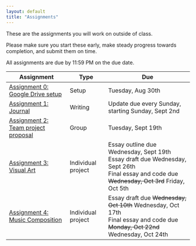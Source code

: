 ```yaml
---
layout: default
title: "Assignments"
---
```


These are the assignments you will work on outside of class.

Please make sure you start these early, make steady progress towards completion, and submit them on time.

All assignments are due by 11:59 PM on the due date.

Assignment | Type | Due
---------- | ---- |  ---
[Assignment 0: Google Drive setup](assign00.html) | Setup | Tuesday, Aug 30th 
[Assignment 1: Journal](assign01.html) | Writing | Update due every Sunday, starting Sunday, Sept 2nd
[Assignment 2: Team project proposal](assign02.html) | Group | Tuesday, Sept 19th
[Assignment 3: Visual Art](assign03.html) | Individual project | Essay outline due Wednesday, Sept 19th<br>Essay draft due Wednesday, Sept 26th<br>Final essay and code due <strike>Wednesday, Oct 3rd</strike> Friday, Oct 5th
[Assignment 4: Music Composition](assign04.html) | Individual project | Essay draft due <strike>Wednesday, Oct 10th</strike> Wednesday, Oct 17th<br>Final essay and code due <strike>Monday, Oct 22nd</strike> Wednesday, Oct 24th

<!--
[Assignment 5: Computers and Creativity](assign05.html) | Writing | See assignment description
-->
